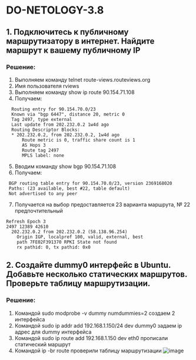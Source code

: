 # DO-NETOLOGY-3.8

## 1. Подключитесь к публичному маршрутизатору в интернет. Найдите маршрут к вашему публичному IP

### Решение:
1. Выполняем команду telnet route-views.routeviews.org 
2. Имя пользователя rviews
3. Выполняем команду show ip route 90.154.71.108
4. Получаем: 
```
  Routing entry for 90.154.70.0/23
  Known via "bgp 6447", distance 20, metric 0
  Tag 2497, type external
  Last update from 202.232.0.2 1w4d ago
  Routing Descriptor Blocks:
  * 202.232.0.2, from 202.232.0.2, 1w4d ago
      Route metric is 0, traffic share count is 1
      AS Hops 3
      Route tag 2497
      MPLS label: none
 ```
 5. Вводим команду show bgp 90.154.71.108
 6. Получаем:
 ```
  BGP routing table entry for 90.154.70.0/23, version 2369168020
  Paths: (23 available, best #22, table default)
  Not advertised to any peer
  ```
 7. Получается на выбор предоставляется 23 варианта маршрута, № 22 предпочтительный
  ```
  Refresh Epoch 3
  2497 12389 42610
    202.232.0.2 from 202.232.0.2 (58.138.96.254)
      Origin IGP, localpref 100, valid, external, best
      path 7FE02F391370 RPKI State not found
      rx pathid: 0, tx pathid: 0x0
 ```

## 2. Создайте dummy0 интерфейс в Ubuntu. Добавьте несколько статических маршрутов. Проверьте таблицу маршрутизации.

### Решение:
1. Командой sudo modprobe -v dummy numdummies=2 создаем 2 интерфейса
2. Командой sudo ip addr add 192.168.1.150/24 dev dummy0 задаем ip адрес для dummy  интерфейса
3. Командой sudo ip route add 192.168.1.150 dev eth0 прописали статический маршрут 
4. Командой ip -br route проверили таблицу маршрутизации
![image](https://user-images.githubusercontent.com/95496224/183738219-e74c2425-fb1f-4795-8e3c-c78f4046c56a.png)

      
